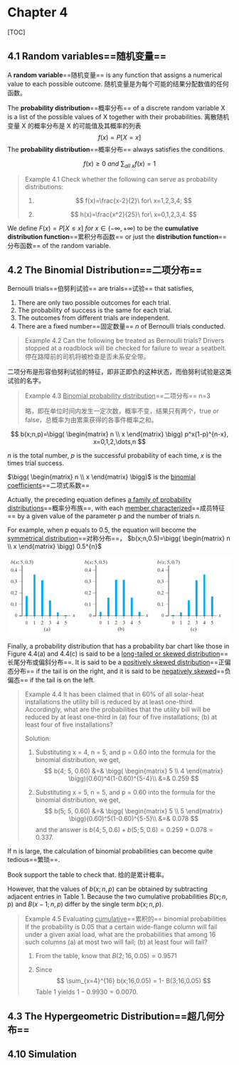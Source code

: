 # Chapter 4

[TOC]

## 4.1 Random variables==随机变量==

A **random variable**==随机变量== is any function that assigns a numerical value to each possible outcome. 随机变量是为每个可能的结果分配数值的任何函数。

The **probability distribution**==概率分布== of a discrete random variable X is a list of the possible values of X together with their probabilities. 离散随机变量 X 的概率分布是 X 的可能值及其概率的列表
$$
f(x) = P[X=x]
$$
The **probability distribution**==概率分布== always satisfies the conditions.

$$
f(x) \geq 0\ and\ \sum_{all\ x}f(x)=1
$$

> Example 4.1 Check whether the following can serve as probability distributions:
>
> 1. $$
>    f(x)=\frac{x-2}{2}\ for\ x=1,2,3,4;
>    $$
>
> 2. $$
>    h(x)=\frac{x^2}{25}\ for\ x=0,1,2,3,4.
>    $$

We define $F(x)=P[X\leq x]\ for\ x\in(-\infty,+\infty)$ to be the **cumulative distribution function**==累积分布函数== or just the **distribution function**==分布函数== of the random variable.



## 4.2 The Binomial Distribution==二项分布==

Bernoulli trials==伯努利试验== are trials==试验== that satisfies, 

1. There are only two possible outcomes for each trial.
2. The probability of success is the same for each trial.
2. The outcomes from different trials are independent.
2. There are a fixed number==固定数量== $n$ of Bernoulli trials conducted.

> Example 4.2 Can the following be treated as Bernoulli trials? 
> Drivers stopped at a roadblock will be checked for failure to wear a seatbelt. 停在路障前的司机将被检查是否未系安全带。

二项分布是形容伯努利试验的特征，即非正即负的这种状态，而伯努利试验是这类试验的名字。

> Example 4.3 <u>Binomial probability distribution</u>==二项分布== n=3
>
> 略，即在单位时间内发生一定次数，概率不变，结果只有两个，true or false，总概率为由累乘获得的各事件概率之和。

$$
b(x;n,p)=\bigg( \begin{matrix} n \\ x \end{matrix} \bigg)   p^x(1-p)^{n-x}, x=0,1,2,\dots,n
$$

$n$ is the total number, 
$p$ is the successful probability of each time, 
$x$ is the times trial success.  

$\bigg( \begin{matrix} n \\ x \end{matrix} \bigg)$ is the <u>binomial coefficients</u>==二项式系数==

Actually, the preceding equation defines <u>a family of probability distributions</u>==概率分布族==, with each <u>member characterized</u>==成员特征== by a given value of the parameter p and the number of trials n.

For example, when $p$ equals to 0.5, the equation will become the <u>symmetrical distribution</u>==对称分布==， $b(x;n,0.5)=\bigg( \begin{matrix} n \\ x \end{matrix} \bigg)   0.5^{n}$ 

![4.4](Chapter-4.assets/image-20220413230949615.png)

Finally, a probability distribution that has a probability bar chart like those in Figure 4.4(a) and 4.4(c) is said to be a <u>long-tailed or skewed distribution</u>==长尾分布或偏斜分布==. It is said to be a <u>positively skewed distribution</u>==正偏态分布== if the tail is on the right, and it is said to be <u>negatively skewed</u>==负偏态== if the tail is on the left.

> Example 4.4 
> It has been claimed that in 60% of all solar-heat installations the utility bill is reduced by at least one-third. Accordingly, what are the probabilities that the utility bill will be reduced by at least one-third in
> (a) four of five installations;
> (b) at least four of five installations?
>
> Solution: 
>
> 1. Substituting x = 4, n = 5, and p = 0.60 into the formula for the binomial distribution, we get, 
>    $$
>    b(4; 5, 0.60) &=& \bigg( \begin{matrix} 5 \\ 4 \end{matrix} \bigg)(0.60)^4(1-0.60)^{5-4}\\
>    &=& 0.259
>    $$
>
> 2. Substituting x = 5, n = 5, and p = 0.60 into the formula for the binomial distribution, we get, 
>    $$
>    b(5; 5, 0.60) &=& \bigg( \begin{matrix} 5 \\ 5 \end{matrix} \bigg)(0.60)^5(1-0.60)^{5-5}\\
>    &=& 0.078
>    $$
>    and the answer is $b(4;5,0.6)+b(5;5,0.6)=0.259+0.078=0.337$. 

If n is large, the calculation of binomial probabilities can become quite tedious==繁琐==. 

Book support the table to check that. 给的是累计概率。

However, that the values of $b(x;n,p)$ can be obtained by subtracting adjacent entries in
Table 1. Because the two cumulative probabilities $B( x; n, p)$ and $B( x−1; n, p)$ differ by the single term $b( x; n, p)$. 

> Example 4.5 Evaluating <u>cumulative</u>==累积的== binomial probabilities
> If the probability is 0.05 that a certain wide-flange column will fail under a given axial load, what are the probabilities that among 16 such columns
> (a) at most two will fail;
> (b) at least four will fail?
>
> 1. From the table, know that $B(2;16,0.05) = 0.9571$
>
> 2. Since
>    $$
>    \sum_{x=4}^{16} b(x;16,0.05) = 1- B(3;16,0.05)
>    $$
>    Table 1 yields $1-0.9930 = 0.0070$. 



## 4.3 The Hypergeometric Distribution==超几何分布==









## 4.10 Simulation
